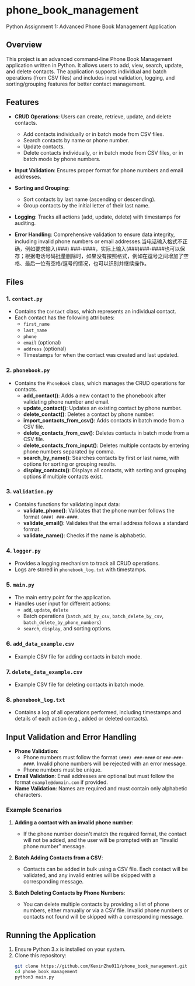 # phone_book_management
Python Assignment 1: Advanced Phone Book Management Application

## Overview
This project is an advanced command-line Phone Book Management application written in Python. It allows users to add, view, search, update, and delete contacts. The application supports individual and batch operations (from CSV files) and includes input validation, logging, and sorting/grouping features for better contact management.

## Features

- **CRUD Operations**: Users can create, retrieve, update, and delete contacts.
  - Add contacts individually or in batch mode from CSV files. 
  - Search contacts by name or phone number.
  - Update contacts.
  - Delete contacts individually, or in batch mode from CSV files, or in batch mode by phone numbers.
  
- **Input Validation**: Ensures proper format for phone numbers and email addresses.

- **Sorting and Grouping**:
  - Sort contacts by last name (ascending or descending).
  - Group contacts by the initial letter of their last name.

- **Logging**: Tracks all actions (add, update, delete) with timestamps for auditing.

- **Error Handling**: Comprehensive validation to ensure data integrity, including invalid phone numbers or email addresses.当电话输入格式不正确，例如要求输入(###) ###-####，实际上输入(###)###-####也可以保存；根据电话号码批量删除时，如果没有按照格式，例如在逗号之间增加了空格、最后一位有空格/逗号的情况，也可以识别并继续操作。

## Files

### 1. `contact.py`
- Contains the `Contact` class, which represents an individual contact.
- Each contact has the following attributes:
  - `first_name`
  - `last_name`
  - `phone`
  - `email` (optional)
  - `address` (optional)
  - Timestamps for when the contact was created and last updated.

### 2. `phonebook.py`
- Contains the `PhoneBook` class, which manages the CRUD operations for contacts.
  - **add_contact()**: Adds a new contact to the phonebook after validating phone number and email.
  - **update_contact()**: Updates an existing contact by phone number.
  - **delete_contact()**: Deletes a contact by phone number.
  - **import_contacts_from_csv()**: Adds contacts in batch mode from a CSV file.
  - **delete_contacts_from_csv()**: Deletes contacts in batch mode from a CSV file.
  - **delete_contacts_from_input()**: Deletes multiple contacts by entering phone numbers separated by comma.
  - **search_by_name()**: Searches contacts by first or last name, with options for sorting or grouping results.
  - **display_contacts()**: Displays all contacts, with sorting and grouping options if multiple contacts exist.

### 3. `validation.py`
- Contains functions for validating input data:
  - **validate_phone()**: Validates that the phone number follows the format `(###) ###-####`.
  - **validate_email()**: Validates that the email address follows a standard format.
  - **validate_name()**: Checks if the name is alphabetic.

### 4. `logger.py`
- Provides a logging mechanism to track all CRUD operations.
- Logs are stored in `phonebook_log.txt` with timestamps.

### 5. `main.py`
- The main entry point for the application.
- Handles user input for different actions:
  - `add`, `update`, `delete`
  - Batch operations (`batch_add_by_csv`, `batch_delete_by_csv`, `batch_delete_by_phone_numbers`)
  - `search`, `display`, and sorting options.

### 6. `add_data_example.csv`
- Example CSV file for adding contacts in batch mode.

### 7. `delete_data_example.csv`
- Example CSV file for deleting contacts in batch mode.

### 8. `phonebook_log.txt`
- Contains a log of all operations performed, including timestamps and details of each action (e.g., added or deleted contacts).

## Input Validation and Error Handling

- **Phone Validation**: 
    - Phone numbers must follow the format `(###) ###-####` or `###-###-####`. Invalid phone numbers will be rejected with an error message. 
    - Phone numbers must be unique.
- **Email Validation**: Email addresses are optional but must follow the format `example@domain.com` if provided.
- **Name Validation**: Names are required and must contain only alphabetic characters.

### Example Scenarios

1. **Adding a contact with an invalid phone number**:
   - If the phone number doesn't match the required format, the contact will not be added, and the user will be prompted with an "Invalid phone number" message.

2. **Batch Adding Contacts from a CSV**:
   - Contacts can be added in bulk using a CSV file. Each contact will be validated, and any invalid entries will be skipped with a corresponding message.

3. **Batch Deleting Contacts by Phone Numbers**:
   - You can delete multiple contacts by providing a list of phone numbers, either manually or via a CSV file. Invalid phone numbers or contacts not found will be skipped with a corresponding message.

## Running the Application

1. Ensure Python 3.x is installed on your system.
2. Clone this repository:
   ```bash
   git clone https://github.com/KexinZhu011/phone_book_management.git
   cd phone_book_management
   python3 main.py

